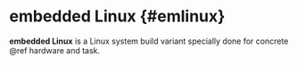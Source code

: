# embedded Linux {#emlinux} 

**embedded Linux** is a Linux system build variant specially done for concrete
@ref hardware and task.
